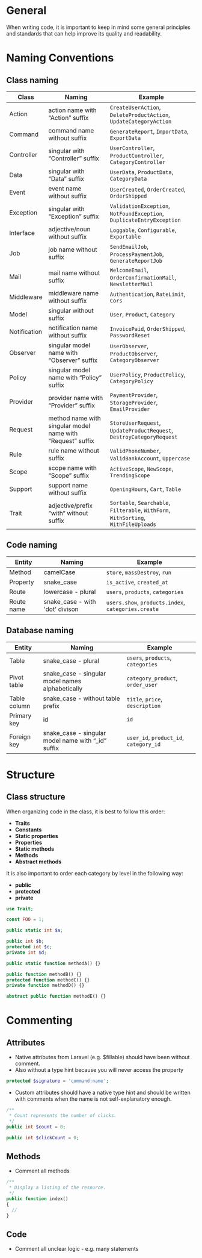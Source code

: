 # General

When writing code, it is important to keep in mind some general principles and standards that can help improve its quality and readability.

# Naming Conventions

## Class naming

| Class        | Naming                                                     | Example                                                                              |
| ------------ | ---------------------------------------------------------- | ------------------------------------------------------------------------------------ |
| Action       | action name with “Action” suffix                           | `CreateUserAction`, `DeleteProductAction`, `UpdateCategoryAction`                    |
| Command      | command name without suffix                                | `GenerateReport`, `ImportData`, `ExportData`                                         |
| Controller   | singular with “Controller” suffix                          | `UserController`, `ProductController`, `CategoryController`                          |
| Data         | singular with “Data” suffix                                | `UserData`, `ProductData`, `CategoryData`                                            |
| Event        | event name without suffix                                  | `UserCreated`, `OrderCreated`, `OrderShipped`                                        |
| Exception    | singular with “Exception” suffix                           | `ValidationException`, `NotFoundException`, `DuplicateEntryException`                |
| Interface    | adjective/noun without suffix                              | `Loggable`, `Configurable`, `Exportable`                                             |
| Job          | job name without suffix                                    | `SendEmailJob`, `ProcessPaymentJob`, `GenerateReportJob`                             |
| Mail         | mail name without suffix                                   | `WelcomeEmail`, `OrderConfirmationMail`, `NewsletterMail`                            |
| Middleware   | middleware name without suffix                             | `Authentication`, `RateLimit`, `Cors`                                                |
| Model        | singular without suffix                                    | `User`, `Product`, `Category`                                                        |
| Notification | notification name without suffix                           | `InvoicePaid`, `OrderShipped`, `PasswordReset`                                       |
| Observer     | singular model name with “Observer” suffix                 | `UserObserver`, `ProductObserver`, `CategoryObserver`                                |
| Policy       | singular model name with “Policy” suffix                   | `UserPolicy`, `ProductPolicy`, `CategoryPolicy`                                      |
| Provider     | provider name with “Provider” suffix                       | `PaymentProvider`, `StorageProvider`, `EmailProvider`                                |
| Request      | method name with singular model name with “Request” suffix | `StoreUserRequest`, `UpdateProductRequest`, `DestroyCategoryRequest`                 |
| Rule         | rule name without suffix                                   | `ValidPhoneNumber`, `ValidBankAccount`, `Uppercase`                                  |
| Scope        | scope name with “Scope” suffix                             | `ActiveScope`, `NewScope`, `TrendingScope`                                           |
| Support      | support name without suffix                                | `OpeningHours`, `Cart`, `Table`                                                      |
| Trait        | adjective/prefix “with“ without suffix                     | `Sortable`, `Searchable`, `Filterable`, `WithForm`, `WithSorting`, `WithFileUploads` |

## Code naming

| Entity     | Naming                          | Example                                             |
| ---------- | ------------------------------- | --------------------------------------------------- |
| Method     | camelCase                       | `store`, `massDestroy`, `run`                       |
| Property   | snake_case                      | `is_active`, `created_at`                           |
| Route      | lowercase - plural              | `users`, `products`, `categories`                   |
| Route name | snake_case - with 'dot' divison | `users.show`, `products.index`, `categories.create` |

## Database naming

| Entity       | Naming                                              | Example                                |
| ------------ | --------------------------------------------------- | -------------------------------------- |
| Table        | snake_case - plural                                 | `users`, `products`, `categories`      |
| Pivot table  | snake_case - singular model names alphabetically    | `category_product`, `order_user`       |
| Table column | snake_case - without table prefix                   | `title`, `price`, `description`        |
| Primary key  | id                                                  | `id`                                   |
| Foreign key  | snake_case - singular model name with “\_id” suffix | `user_id`, `product_id`, `category_id` |

# Structure

## Class structure

When organizing code in the class, it is best to follow this order:

- **Traits**
- **Constants**
- **Static properties**
- **Properties**
- **Static methods**
- **Methods**
- **Abstract methods**

It is also important to order each category by level in the following way:

- **public**
- **protected**
- **private**

```php
use Trait;

const FOO = 1;

public static int $a;

public int $b;
protected int $c;
private int $d;

public static function methodA() {}

public function methodB() {}
protected function methodC() {}
private function methodD() {}

abstract public function methodE() {}
```

# Commenting

## Attributes

- Native attributes from Laravel (e.g. $fillable) should have been without comment.
- Also without a type hint because you will never access the property

```php
protected $signature = 'command:name';
```

- Custom attributes should have a native type hint and should be written with comments when the name is not self-explanatory enough.

```php
/**
 * Count represents the number of clicks.
 */
public int $count = 0;

public int $clickCount = 0;
```

## Methods

- Comment all methods

```php
/**
 * Display a listing of the resource.
 */
public function index()
{
  //
}
```

## Code

- Comment all unclear logic - e.g. many statements
